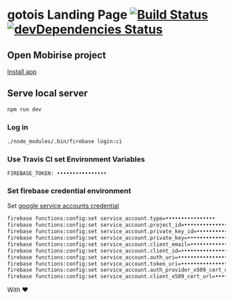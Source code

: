 # gotois Landing Page [![Build Status](https://travis-ci.org/gotois/landing-page.svg?branch=master)](https://travis-ci.org/gotois/landing-page) [![devDependencies Status](https://david-dm.org/gotois/landing-page/dev-status.svg)](https://david-dm.org/gotois/landing-page?type=dev)

## Open Mobirise project
[Install app](https://mobirise.com/)

## Serve local server
```bash
npm run dev
```

### Log in
```bash
./node_modules/.bin/firebase login:ci
```

### Use Travis CI set Environment Variables
```
FIREBASE_TOKEN: ••••••••••••••••
```

### Set firebase credential environment
Set [google service accounts credential](https://console.firebase.google.com/project/tewst-landing-page/settings/serviceaccounts/adminsdk)
```bash
firebase functions:config:set service_account.type=••••••••••••••••
firebase functions:config:set service_account.project_id=••••••••••••••••
firebase functions:config:set service_account.private_key_id=••••••••••••••••
firebase functions:config:set service_account.private_key=••••••••••••••••
firebase functions:config:set service_account.client_email=••••••••••••••••
firebase functions:config:set service_account.client_id=••••••••••••••••
firebase functions:config:set service_account.auth_uri=••••••••••••••••
firebase functions:config:set service_account.token_uri=••••••••••••••••
firebase functions:config:set service_account.auth_provider_x509_cert_url=••••••••••••••••
firebase functions:config:set service_account.client_x509_cert_url=••••••••••••••••
``` 

With ❤️
